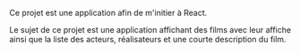 Ce projet est une application afin de m'initier à React.

Le sujet de ce projet est une application affichant des films avec leur affiche ainsi que la liste des acteurs, réalisateurs et une courte description du film.

